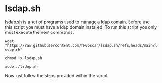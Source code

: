 # lsdap.sh
lsdap.sh is a set of programs used to manage a ldap domain.
Before use this script you must have a ldap domain installed.                                           To run this script you only must execute the next commands.

``wget "https://raw.githubusercontent.com/TFGoscar/lsdap.sh/refs/heads/main/lsdap.sh"``

``chmod +x lsdap.sh``

``sudo ./lsdap.sh``

Now just follow the steps provided within the script.
